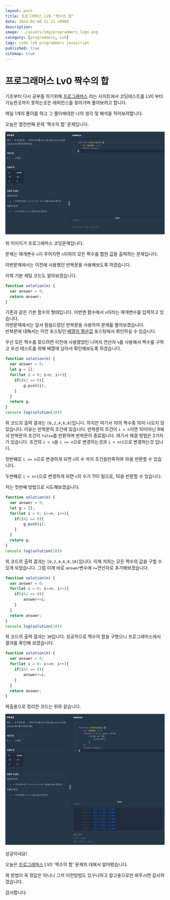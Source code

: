 ```yaml
---
layout: post
title: 프로그래머스 LV0 "짝수의 합"
date: 2024-04-08 21:21 +0900
description: 
image: ../assets/img/programmers_logo.png
category: [programmers, Lv0]
tags: code lv0 programmers javascript
published: true
sitemap: true
---
```


# 프로그래머스 Lv0 짝수의 합

  기초부터 다시 공부를 하기위해 [프로그래머스](https://programmers.co.kr/) 라는 사이트에서
  코딩테스트를 LV0 부터 가능한곳까지 못하는곳은 레퍼런스를 찾아가며 풀어보려고 합니다.
  
  매일 1개의 풀이를 하고 그 풀이에대한 나의 생각 및 해석을 적어보려합니다.

  오늘은 열한번째 문제 '짝수의 합' 문제입니다.

  ![프로그래머스 이미지](../../assets/img/짝수의합_01.png)

  위 이미지가 프로그래머스 코딩문제입니다.
  
  문제는 매개변수 `n`이 주어지면 `n`이하의 모든 짝수를 합한 값을 출력하는 문제입니다.

  이번문제에서는 이전에 사용했던 반복문을 사용해보도록 하겠습니다.

  이제 기본 세팅 코드도 알아보겠습니다.
  
```javascript
function solution(n) {
  var answer = 0;
  return answer;
}
``` 
기존과 같은 기본 함수의 형태입니다. 이번엔 함수에서 `n`이라는 매개변수를 입력하고 있습니다.   
이번문제에서는 앞서 말씀드렸던 반복문을 사용하여 문제를 풀어보겠습니다.   
반복문에 대해서는 이전 포스팅인 [배열의 평균값](https://spearboy.github.io/posts/programmers_8/#%EB%B0%98%EB%B3%B5%EB%AC%B8%EC%9D%B4%EB%9E%80) 포스팅에서 확인하실 수 있습니다.   

우선 모든 짝수를 찾으려면 이전에 사용했었던 나머지 연산자 `%`를 사용해서 짝수를 구하고 우선 테스트를 위해 배열에 담아서 확인해보도록 하겠습니다.   
```javascript
function solution(n) {
  var answer = 0;
  let g = [];
  for(let i = 0; i<n; i++){
    if(i%2 == 0){
        g.push(i);
    }
  }
  return g;
}
console.log(solution(10))
``` 
위 코드의 출력 결과는 `[0,2,4,6,8]`입니다. 하지만 여기서 10의 짝수중 10이 나오지 않았습니다.
이유는 반복문의 조건에 있습니다. 반복문의 조건이 `i < n`이면 10이아닌 9에서 반복문의 조건이 `false`를 반환하며 반복문이 종료됩니다.
여기서 해결 방법은 2가지가 있습니다. 조건의 `i < n`을 `i <= n`으로 변경하는것과 `i < n+1`으로 변경하는것 입니다.   

첫번째로 `i <= n`으로 변경하게 되면 `n`의 수 까지 조건을만족하여 10을 반환할 수 있습니다.   

두번째로 `i < n+1`으로 변경하게 되면 `n`의 수가 11이 됨으로, 10을 반환할 수 있습니다. 

저는 첫번째 방법으로 시도해보겠습니다.   

```javascript
function solution(n) {
  var answer = 0;
  let g = [];
  for(let i = 0; i<=n; i++){
    if(i%2 == 0){
        g.push(i);
    }
  }
  return g;
}
console.log(solution(10))
``` 
위 코드의 출력 결과는 `[0,2,4,6,8,10]`입니다. 이제 저희는 모든 짝수의 값을 구할 수 있게 되었습니다.
그럼 이제 바로 `answer`변수에 `+=`연산자로 추가해보겠습니다.

```javascript
function solution(n) {
  var answer = 0;
  for(let i = 0; i<=n; i++){
    if(i%2 == 0){
        answer+=i;
    }
  }
  return answer;
}
console.log(solution(10))
``` 
위 코드의 출력 결과는 `30`입니다. 성공적으로 짝수의 합을 구했으니 프로그래머스에서 결과를 확인해 보겠습니다.

```javascript
function solution(n) {
  var answer = 0;
  for(let i = 0; i<=n; i++){
    if(i%2 == 0){
        answer+=i;
    }
  }
  return answer;
}
``` 
제출용으로 정리한 코드는 위와 같습니다.

![프로그래머스 이미지](../../assets/img/짝수의합_02.png)

성공이네요!

오늘은 [프로그래머스](https://programmers.co.kr/) LV0 '짝수의 합' 문제의 대해서 알아봤습니다.

제 방법이 꼭 정답은 아니니 그저 이런방법도 있구나하고 참고용으로만 봐주시면 감사하겠습니다.

감사합니다.